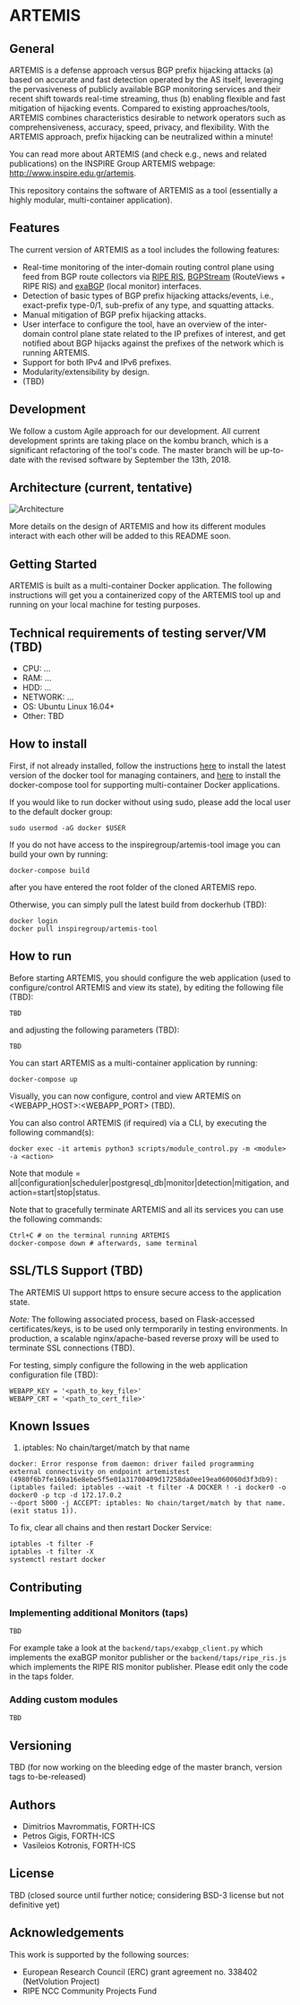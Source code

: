 # ARTEMIS

## General

ARTEMIS is a defense approach versus BGP prefix hijacking attacks
(a) based on accurate and fast detection operated by the AS itself,
leveraging the pervasiveness of publicly available BGP monitoring
services and their recent shift towards real-time streaming,
thus (b) enabling flexible and fast mitigation of hijacking events.
Compared to existing approaches/tools, ARTEMIS combines characteristics
desirable to network operators such as comprehensiveness, accuracy, speed,
privacy, and flexibility. With the ARTEMIS approach, prefix hijacking
can be neutralized within a minute!

You can read more about ARTEMIS (and check e.g., news and related publications)
on the INSPIRE Group ARTEMIS webpage: http://www.inspire.edu.gr/artemis.

This repository contains the software of ARTEMIS as a tool (essentially a highly
modular, multi-container application).

## Features

The current version of ARTEMIS as a tool includes the following features:

* Real-time monitoring of the inter-domain routing control plane using
feed from BGP route collectors via [RIPE RIS](http://stream-dev.ris.ripe.net/demo),
[BGPStream](https://bgpstream.caida.org/) (RouteViews + RIPE RIS) and
[exaBGP](https://github.com/Exa-Networks/exabgp) (local monitor) interfaces.
* Detection of basic types of BGP prefix hijacking attacks/events,
i.e., exact-prefix type-0/1, sub-prefix of any type, and squatting attacks.
* Manual mitigation of BGP prefix hijacking attacks.
* User interface to configure the tool, have an overview of the
inter-domain control plane state related to the IP prefixes of interest,
and get notified about BGP hijacks against the prefixes of the network
which is running ARTEMIS.
* Support for both IPv4 and IPv6 prefixes.
* Modularity/extensibility by design.
* (TBD)

## Development

We follow a custom Agile approach for our development.
All current development sprints are taking place on the
kombu branch, which is a significant refactoring of the
tool's code. The master branch will be up-to-date with the
revised software by September the 13th, 2018.

## Architecture (current, tentative)

![Architecture](docs/images/modular_artemis_arch.png)

More details on the design of ARTEMIS and how its different modules
interact with each other will be added to this README soon.

## Getting Started

ARTEMIS is built as a multi-container Docker application.
The following instructions will get you a containerized
copy of the ARTEMIS tool up and running on your local machine
for testing purposes.

## Technical requirements of testing server/VM (TBD)

* CPU: ...
* RAM: ...
* HDD: ...
* NETWORK: ...
* OS: Ubuntu Linux 16.04+
* Other: TBD

## How to install

First, if not already installed, follow the instructions
[here](https://docs.docker.com/install/linux/docker-ce/ubuntu/#install-docker-ce)
to install the latest version of the docker tool for managing containers,
and [here](https://docs.docker.com/compose/install/#install-compose)
to install the docker-compose tool for supporting multi-container Docker applications.

If you would like to run docker without using sudo, please add
the local user to the default docker group:
```
sudo usermod -aG docker $USER
```

If you do not have access to the inspiregroup/artemis-tool image you can build your own by running:
```
docker-compose build
```
after you have entered the root folder of the cloned ARTEMIS repo.

Otherwise, you can simply pull the latest build from dockerhub (TBD):
```
docker login
docker pull inspiregroup/artemis-tool
```

## How to run

Before starting ARTEMIS, you should configure the web application
(used to configure/control ARTEMIS and view its state),
by editing the following file (TBD):
```
TBD
```
and adjusting the following parameters (TBD):
```
TBD
```

You can start ARTEMIS as a multi-container application
by running:
```
docker-compose up
```

Visually, you can now configure, control and view ARTEMIS on <WEBAPP_HOST>:<WEBAPP_PORT> (TBD).

You can also control ARTEMIS (if required) via a CLI, by executing the following command(s):
```
docker exec -it artemis python3 scripts/module_control.py -m <module> -a <action>
```
Note that module = all|configuration|scheduler|postgresql_db|monitor|detection|mitigation,
and action=start|stop|status.

Note that to gracefully terminate ARTEMIS and all its services you can use the following commands:

```
Ctrl+C # on the terminal running ARTEMIS
docker-compose down # afterwards, same terminal
```

## SSL/TLS Support (TBD)

The ARTEMIS UI support https to ensure secure access to the application state.

*Note:* The following associated process, based on Flask-accessed certificates/keys,
is to be used only termporarily in testing environments.
In production, a scalable nginx/apache-based reverse proxy will be used
to terminate SSL connections (TBD).

For testing, simply configure the following in the web application configuration file (TBD):
```
WEBAPP_KEY = '<path_to_key_file>'
WEBAPP_CRT = '<path_to_cert_file>'
```

## Known Issues

1. iptables: No chain/target/match by that name
```
docker: Error response from daemon: driver failed programming
external connectivity on endpoint artemistest (4980f6b7fe169a16e8ebe5f5e01a31700409d17258da0ee19ea060060d3f3db9):
(iptables failed: iptables --wait -t filter -A DOCKER ! -i docker0 -o docker0 -p tcp -d 172.17.0.2
--dport 5000 -j ACCEPT: iptables: No chain/target/match by that name.
(exit status 1)).
```

To fix, clear all chains and then restart Docker Service:
```
iptables -t filter -F
iptables -t filter -X
systemctl restart docker
```

## Contributing

### Implementing additional Monitors (taps)
```
TBD
```
For example take a look at the `backend/taps/exabgp_client.py`
which implements the exaBGP monitor publisher or
the `backend/taps/ripe_ris.js` which implements the
RIPE RIS monitor publisher. Please edit only the code
in the taps folder.

### Adding custom modules
```
TBD
```

## Versioning
TBD (for now working on the bleeding edge of the master branch, version tags to-be-released)

## Authors
* Dimitrios Mavrommatis, FORTH-ICS
* Petros Gigis, FORTH-ICS
* Vasileios Kotronis, FORTH-ICS

## License
TBD (closed source until further notice; considering BSD-3 license but not definitive yet)

## Acknowledgements
This work is supported by the following sources:
* European Research Council (ERC) grant agreement no. 338402 (NetVolution Project)
* RIPE NCC Community Projects Fund
